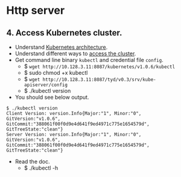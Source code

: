 # Http server
## 4. Access Kubernetes cluster.
- Understand [Kubernetes architecture](https://github.com/kubernetes/kubernetes/blob/master/docs/design/architecture.md).
- Understand different ways to [access the cluster](https://github.com/kubernetes/kubernetes/blob/master/docs/user-guide/accessing-the-cluster.md).
- Get command line binary `kubectl` and credential file `config`.
  - $ `wget http://10.128.3.11:8087/kubernetes/v1.0.6/kubectl`
  - $ sudo chmod +x kubectl
  - $ `wget http://10.128.3.11:8087/tyd/v0.3/srv/kube-apiserver/config`
  - $ ./kubectl version
- You should see below output.
```
$ ./kubectl version
Client Version: version.Info{Major:"1", Minor:"0", GitVersion:"v1.0.6", GitCommit:"388061f00f0d9e4d641f9ed4971c775e1654579d", GitTreeState:"clean"}
Server Version: version.Info{Major:"1", Minor:"0", GitVersion:"v1.0.6", GitCommit:"388061f00f0d9e4d641f9ed4971c775e1654579d", GitTreeState:"clean"}
```
- Read the doc.
  - $ ./kubectl -h
